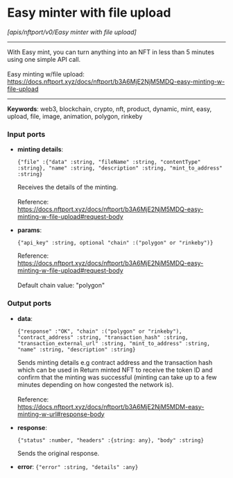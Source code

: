 # Easy minter with file upload

_[apis/nftport/v0/Easy minter with file upload]_

---

With Easy mint, you can turn anything into an NFT in less than 5 minutes using one simple API call.<br>
<br>
Easy minting w/file upload:<br>
https://docs.nftport.xyz/docs/nftport/b3A6MjE2NjM5MDQ-easy-minting-w-file-upload<br>

---

__Keywords__: web3, blockchain, crypto, nft, product, dynamic, mint, easy, upload, file, image, animation, polygon, rinkeby

### Input ports

* __minting details__: 
    ```
    {"file" :{"data" :string, "fileName" :string, "contentType" :string}, "name" :string, "description" :string, "mint_to_address" :string}
    ```

    Receives the details of the minting.<br>
    <br>
    Reference:<br>
    https://docs.nftport.xyz/docs/nftport/b3A6MjE2NjM5MDQ-easy-minting-w-file-upload#request-body<br>


* __params__: 
    ```
    {"api_key" :string, optional "chain" :("polygon" or "rinkeby")}
    ```

    Reference:<br>
    https://docs.nftport.xyz/docs/nftport/b3A6MjE2NjM5MDQ-easy-minting-w-file-upload#request-body<br>
    <br>
    Default chain value: "polygon"<br>

### Output ports

* __data__: 
    ```
    {"response" :"OK", "chain" :("polygon" or "rinkeby"), "contract_address" :string, "transaction_hash" :string, "transaction_external_url" :string, "mint_to_address" :string, "name" :string, "description" :string}
    ```

    Sends minting details e.g  contract address and the transaction hash which can be used in Return minted NFT to receive the token ID and confirm that the minting was successful (minting can take up to a few minutes depending on how congested the network is).<br>
    <br>
    Reference:<br>
    https://docs.nftport.xyz/docs/nftport/b3A6MjE2NjM5MDM-easy-minting-w-url#response-body<br>


* __response__: 
    ```
    {"status" :number, "headers" :{string: any}, "body" :string}
    ```

    Sends the original response.<br>


* __error__: ` {"error" :string, "details" :any} `

